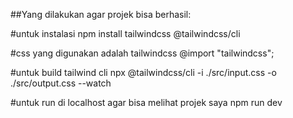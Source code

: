 ##Yang dilakukan agar projek bisa berhasil:

#untuk instalasi
npm install tailwindcss @tailwindcss/cli

#css yang digunakan adalah tailwindcss
@import "tailwindcss";

#untuk build tailwind cli
npx @tailwindcss/cli -i ./src/input.css -o ./src/output.css --watch

#untuk run di localhost agar bisa melihat projek saya
npm run dev
